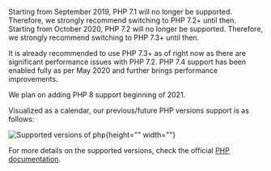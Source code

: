 Starting from September 2019, PHP 7.1 will no longer be supported. Therefore, we strongly recommend switching to PHP 7.2+ until then.
Starting from October 2020, PHP 7.2 will no longer be supported. Therefore, we strongly recommend switching to PHP 7.3+ until then.

It is already recommended to use PHP 7.3+ as of right now as there are significant performance issues with PHP 7.2.
PHP 7.4 support has been enabled fully as per May 2020 and further brings performance improvements.

We plan on adding PHP 8 support beginning of 2021.

Visualized as a calendar, our previous/future PHP versions support is as follows:

![Supported versions of php](https://spryker.s3.eu-central-1.amazonaws.com/docs/About/What's+new/Supported+Versions+of+PHP/php-support.png){height="" width=""}

For more details on the supported versions, check the official [PHP documentation](https://www.php.net/supported-versions.php).
